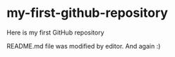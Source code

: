 # my-first-github-repository
Here is my first GitHub repository

README.md file was modified by editor. And again :)
